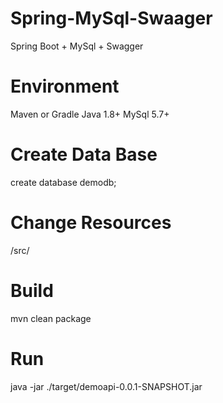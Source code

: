 # Spring-MySql-Swaager
Spring Boot + MySql + Swagger

# Environment 
Maven or Gradle
Java 1.8+
MySql 5.7+

# Create Data Base
create database demodb;

# Change Resources
/src/

# Build
mvn clean package

# Run
java -jar ./target/demoapi-0.0.1-SNAPSHOT.jar

